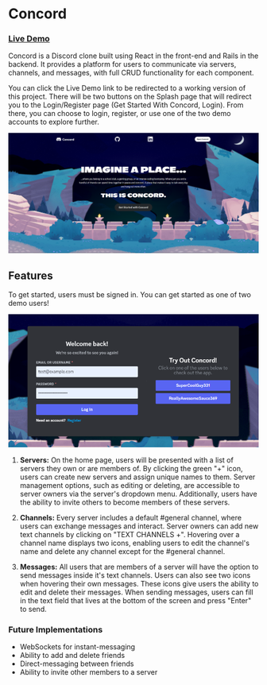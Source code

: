 # Concord

### [Live Demo](https://concord-dn4r.onrender.com/)

Concord is a Discord clone built using React in the front-end and Rails in the backend. It provides a platform for users to communicate via servers, channels, and messages, with full CRUD functionality for each component.

You can click the Live Demo link to be redirected to a working version of this project. There will be two buttons on the Splash page that will redirect you to the Login/Register page (Get Started With Concord, Login). From there, you can choose to login, register, or use one of the two demo accounts to explore further.

![SplashPage](frontend/src/assets/splash-final.png)

## Features

To get started, users must be signed in. You can get started as one of two demo users!

![LoginPage](frontend/src/assets/loginpic.png)

1. **Servers:** On the home page, users will be presented with a list of servers they own or are members of. By clicking the green "+" icon, users can create new servers and assign unique names to them. Server management options, such as editing or deleting, are accessible to server owners via the server's dropdown menu. Additionally, users have the ability to invite others to become members of these servers.

<!-- ![Placeholder]() -->

2. **Channels:** Every server includes a default #general channel, where users can exchange messages and interact. Server owners can add new text channels by clicking on "TEXT CHANNELS +". Hovering over a channel name displays two icons, enabling users to edit the channel's name and delete any channel except for the #general channel.

<!-- ![Placeholder]() -->

3. **Messages:** All users that are members of a server will have the option to send messages inside it's text channels. Users can also see two icons when hovering their own messages. These icons give users the ability to edit and delete their messages. When sending messages, users can fill in the text field that lives at the bottom of the screen and press "Enter" to send.

### Future Implementations
- WebSockets for instant-messaging
- Ability to add and delete friends
- Direct-messaging between friends
- Ability to invite other members to a server
